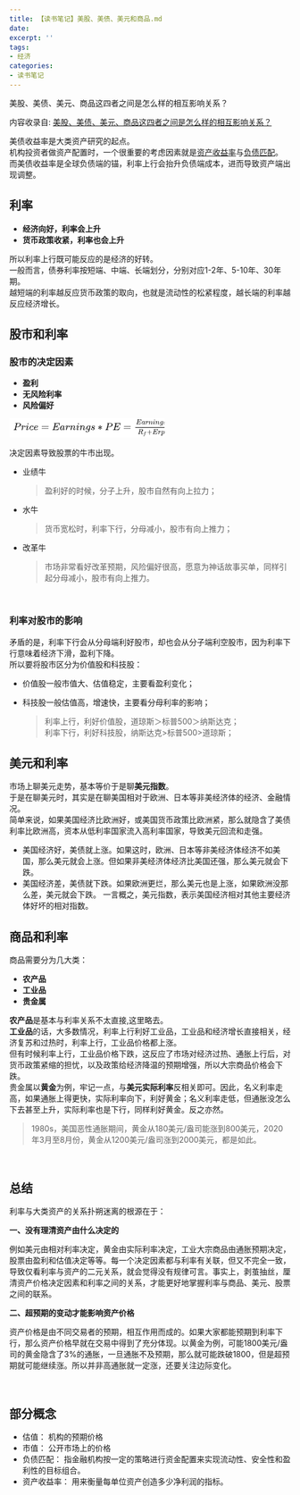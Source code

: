 ```yaml
---
title: 【读书笔记】美股、美债、美元和商品.md
date:
excerpt: ''
tags:
- 经济
categories:
- 读书笔记
---
```


美股、美债、美元、商品这四者之间是怎么样的相互影响关系？  

<!--more-->
内容收录自: [美股、美债、美元、商品这四者之间是怎么样的相互影响关系？](https://www.zhihu.com/question/26163000)

美债收益率是大类资产研究的起点。  
机构投资者做资产配置时，一个很重要的考虑因素就是[资产收益率](https://baike.baidu.com/item/%E8%B5%84%E4%BA%A7%E6%94%B6%E7%9B%8A%E7%8E%87?fromModule=lemma_search-box)与[负债匹配](https://wiki.mbalib.com/wiki/%E8%B5%84%E4%BA%A7%E8%B4%9F%E5%80%BA%E7%AE%A1%E7%90%86)。
而美债收益率是全球负债端的锚，利率上行会抬升负债端成本，进而导致资产端出现调整。  

## 利率
- **经济向好，利率会上升**
- **货币政策收紧，利率也会上升**
  
所以利率上行既可能反应的是经济的好转。  
一般而言，债券利率按短端、中端、长端划分，分别对应1-2年、5-10年、30年期。  
越短端的利率越反应货币政策的取向，也就是流动性的松紧程度，越长端的利率越反应经济增长。  

## 股市和利率
### 股市的决定因素  
- **盈利**
- **无风险利率**
- **风险偏好**

![美债1](../images/美债1.png)
  
决定因素导致股票的牛市出现。  
- 业绩牛
    > 盈利好的时候，分子上升，股市自然有向上拉力；
- 水牛
    > 货币宽松时，利率下行，分母减小，股市有向上推力；
- 改革牛
    > 市场非常看好改革预期，风险偏好很高，愿意为神话故事买单，同样引起分母减小，股市有向上推力。  

<br/>

### 利率对股市的影响
矛盾的是，利率下行会从分母端利好股市，却也会从分子端利空股市，因为利率下行意味着经济下滑，盈利下降。  
所以要将股市区分为价值股和科技股：  
- 价值股一般市值大、估值稳定，主要看盈利变化；

- 科技股一般估值高，增速快，主要看分母利率的影响；
    > 利率上行，利好价值股，道琼斯＞标普500＞纳斯达克；  
    > 利率下行，利好科技股，纳斯达克>标普500>道琼斯；  

## 美元和利率
市场上聊美元走势，基本等价于是聊**美元指数**。  
于是在聊美元时，其实是在聊美国相对于欧洲、日本等非美经济体的经济、金融情况。  
简单来说，如果美国经济比欧洲好，或美国货币政策比欧洲紧，那么就隐含了美债利率比欧洲高，资本从低利率国家流入高利率国家，导致美元回流和走强。  
- 美国经济好，美债就上涨。如果这时，欧洲、日本等非美经济体经济不如美国，那么美元就会上涨。但如果非美经济体经济比美国还强，那么美元就会下跌。
- 美国经济差，美债就下跌。如果欧洲更烂，那么美元也是上涨，如果欧洲没那么差，美元就会下跌。
一言概之，美元指数，表示美国经济相对其他主要经济体好坏的相对指数。  

## 商品和利率
商品需要分为几大类：  
- **农产品**
- **工业品**
- **贵金属**

**农产品**是基本与利率关系不太直接,这里略去。  
**工业品**的话，大多数情况，利率上行利好工业品，工业品和经济增长直接相关，经济复苏和过热时，利率上行，工业品价格都上涨。  
但有时候利率上行，工业品价格下跌，这反应了市场对经济过热、通胀上行后，对货币政策紧缩的担忧，以及政策给经济降温的预期增强，所以大宗商品价格会下跌。  
贵金属以**黄金**为例，牢记一点，与**美元实际利率**反相关即可。因此，名义利率走高，如果通胀上得更快，实际利率向下，利好黄金；名义利率走低，但通胀没怎么下去甚至上升，实际利率也是下行，同样利好黄金。反之亦然。  
> 1980s，美国恶性通胀期间，黄金从180美元/盎司能涨到800美元，2020年3月至8月份，黄金从1200美元/盎司涨到2000美元，都是如此。  

<br/>

## 总结
利率与大类资产的关系扑朔迷离的根源在于：  

**一、没有理清资产由什么决定的**  

例如美元由相对利率决定，黄金由实际利率决定，工业大宗商品由通胀预期决定，股票由盈利和估值决定等等。每一个决定因素都与利率有关联，但又不完全一致，导致仅看利率与资产的二元关系，就会觉得没有规律可言。事实上，剥茧抽丝，厘清资产价格决定因素和利率之间的关系，才能更好地掌握利率与商品、美元、股票之间的联系。  

**二、超预期的变动才能影响资产价格**  

资产价格是由不同交易者的预期，相互作用而成的。如果大家都能预期到利率下行，那么资产价格早就在交易中得到了充分体现。以黄金为例，可能1800美元/盎司的黄金隐含了3%的通胀，一旦通胀不及预期，那么就可能跌破1800，但是超预期就可能继续涨。所以并非高通胀就一定涨，还要关注边际变化。  

<br/>

## 部分概念
- 估值： 机构的预期价格  
- 市值： 公开市场上的价格  
- 负债匹配： 指金融机构按一定的策略进行资金配置来实现流动性、安全性和盈利性的目标组合。  
- 资产收益率： 用来衡量每单位资产创造多少净利润的指标。